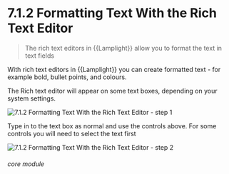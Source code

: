 # 7.1.2 Formatting Text With the Rich Text Editor

> The rich text editors in {{Lamplight}} allow you to format the text in text fields

With rich text editors in {{Lamplight}} you can create formatted text - for example bold, bullet points, and colours. 

The Rich text editor will appear on some text boxes, depending on your system settings.

![7.1.2 Formatting Text With the Rich Text Editor - step 1](7.1.2_Formatting_Text_With_the_Rich_Text_Editor_im_1.png)

Type in to the text box as normal and use the controls above. For some controls you will need to select the text first

![7.1.2 Formatting Text With the Rich Text Editor - step 2](7.1.2_Formatting_Text_With_the_Rich_Text_Editor_im_2.png)

###### core module
